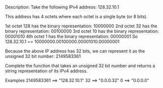 Description:
Take the following IPv4 address: 128.32.10.1

This address has 4 octets where each octet is a single byte (or 8 bits).

1st octet 128 has the binary representation: 10000000
2nd octet 32 has the binary representation: 00100000
3rd octet 10 has the binary representation: 00001010
4th octet 1 has the binary representation: 00000001
So 128.32.10.1 == 10000000.00100000.00001010.00000001

Because the above IP address has 32 bits, we can represent it as the unsigned 32 bit number: 2149583361

Complete the function that takes an unsigned 32 bit number and returns a string representation of its IPv4 address.

Examples
2149583361 ==> "128.32.10.1"
32         ==> "0.0.0.32"
0          ==> "0.0.0.0"
